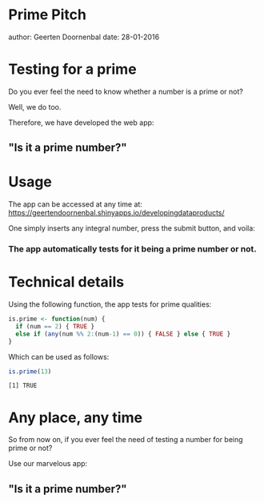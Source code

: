 Prime Pitch
========================================================
author: Geerten Doornenbal
date: 28-01-2016

Testing for a prime
========================================================

Do you ever feel the need to know whether a number is a prime or not?

Well, we do too.

Therefore, we have developed the web app:
## "Is it a prime number?"

Usage
========================================================

The app can be accessed at any time at:
https://geertendoornenbal.shinyapps.io/developingdataproducts/

One simply inserts any integral number, press the submit button, and voila:

### The app automatically tests for it being a prime number or not.

Technical details
========================================================

Using the following function, the app tests for prime qualities:

```r
is.prime <- function(num) {
  if (num == 2) { TRUE } 
  else if (any(num %% 2:(num-1) == 0)) { FALSE } else { TRUE }
}
```

Which can be used as follows:


```r
is.prime(13)
```

```
[1] TRUE
```

Any place, any time
========================================================

So from now on, if you ever feel the need of testing a number for being prime or not?

Use our marvelous app:
## "Is it a prime number?"

